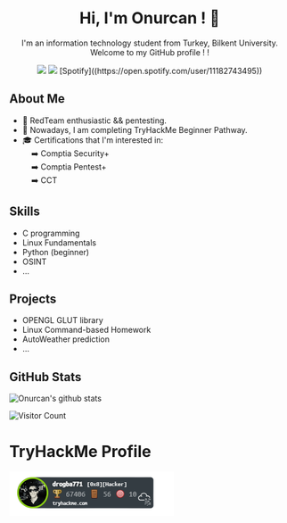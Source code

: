 
<!-- Introduction -->
<h1 align="center">Hi, I'm Onurcan ! 👋</h1>
<p align="center">
  I'm an information technology student from Turkey, Bilkent University. 
  Welcome to my GitHub profile ! !
</p>

<!-- Badges -->
<p align="center">
  <a href="https://www.linkedin.com/in/onurcan-genç-b582311b9/"><img src="https://img.shields.io/badge/LinkedIn-Connect-blue?logo=linkedin"></a>
  <a href="mailto:rekal1417@gmail.com"><img src="https://img.shields.io/badge/Email-Send%20a%20Message-red?logo=gmail"></a>
  [Spotify]((https://open.spotify.com/user/11182743495))
</p>

<!-- About Me -->
## About Me
- 💼 RedTeam enthusiastic && pentesting.
- 🌱 Nowadays, I am completing TryHackMe Beginner Pathway.
- 🎓 Certifications that I'm interested in: 
   <br/>&nbsp;&nbsp;&nbsp;&nbsp;➡️ Comptia Security+
   <br/>&nbsp;&nbsp;&nbsp;&nbsp;➡️ Comptia Pentest+
   <br/>&nbsp;&nbsp;&nbsp;&nbsp;➡️ CCT
<!-- Skills -->
## Skills
- C programming
- Linux Fundamentals
- Python (beginner)
- OSINT
- ...

<!-- Projects -->
## Projects
- OPENGL GLUT library
- Linux Command-based Homework
- AutoWeather prediction
- ...

<!-- GitHub Stats -->
## GitHub Stats
![Onurcan's github stats](https://github-readme-stats.vercel.app/api?username=onurcangnc&show_icons=true&theme=dracula)

<!-- Footer -->
<img src="https://visitor-badge.laobi.icu/badge?page_id=onurcangnc" alt="Visitor Count">



# TryHackMe Profile
![TryHackMe Image](assets/thm.png)

